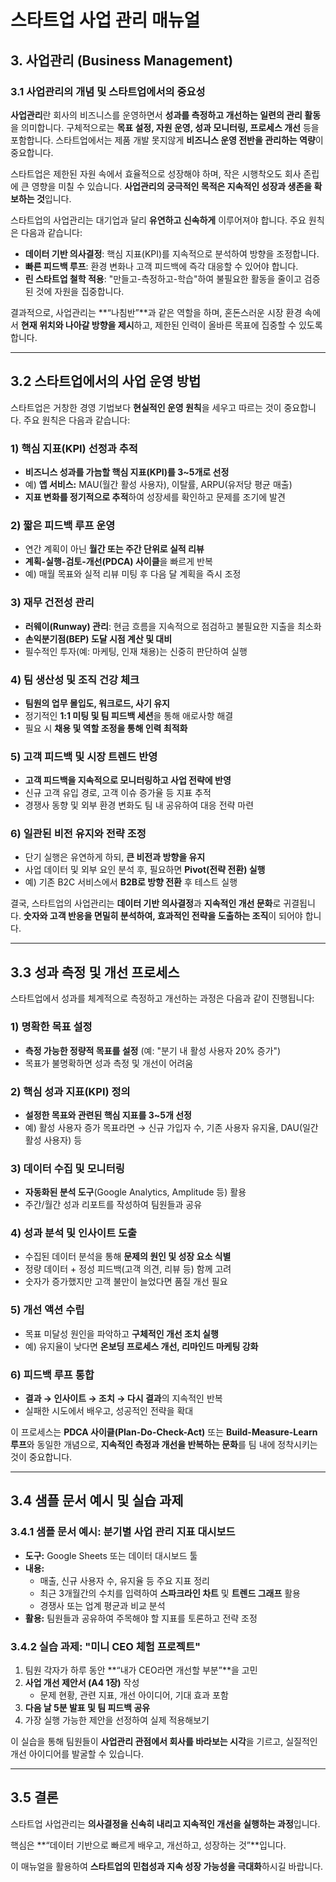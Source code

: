# 스타트업 사업 관리 매뉴얼

## 3. 사업관리 (Business Management)

### 3.1 사업관리의 개념 및 스타트업에서의 중요성
**사업관리**란 회사의 비즈니스를 운영하면서 **성과를 측정하고 개선하는 일련의 관리 활동**을 의미합니다. 구체적으로는 **목표 설정, 자원 운영, 성과 모니터링, 프로세스 개선** 등을 포함합니다. 스타트업에서는 제품 개발 못지않게 **비즈니스 운영 전반을 관리하는 역량**이 중요합니다.

스타트업은 제한된 자원 속에서 효율적으로 성장해야 하며, 작은 시행착오도 회사 존립에 큰 영향을 미칠 수 있습니다. **사업관리의 궁극적인 목적은 지속적인 성장과 생존을 확보하는 것**입니다.

스타트업의 사업관리는 대기업과 달리 **유연하고 신속하게** 이루어져야 합니다. 주요 원칙은 다음과 같습니다:
- **데이터 기반 의사결정**: 핵심 지표(KPI)를 지속적으로 분석하여 방향을 조정합니다.
- **빠른 피드백 루프**: 환경 변화나 고객 피드백에 즉각 대응할 수 있어야 합니다.
- **린 스타트업 철학 적용**: "만들고-측정하고-학습"하여 불필요한 활동을 줄이고 검증된 것에 자원을 집중합니다.

결과적으로, 사업관리는 **“나침반”**과 같은 역할을 하며, 혼돈스러운 시장 환경 속에서 **현재 위치와 나아갈 방향을 제시**하고, 제한된 인력이 올바른 목표에 집중할 수 있도록 합니다.

---

## 3.2 스타트업에서의 사업 운영 방법
스타트업은 거창한 경영 기법보다 **현실적인 운영 원칙**을 세우고 따르는 것이 중요합니다. 주요 원칙은 다음과 같습니다:

### 1) 핵심 지표(KPI) 선정과 추적
- **비즈니스 성과를 가늠할 핵심 지표(KPI)를 3~5개로 선정**
- 예) **앱 서비스:** MAU(월간 활성 사용자), 이탈률, ARPU(유저당 평균 매출)
- **지표 변화를 정기적으로 추적**하여 성장세를 확인하고 문제를 조기에 발견

### 2) 짧은 피드백 루프 운영
- 연간 계획이 아닌 **월간 또는 주간 단위로 실적 리뷰**
- **계획-실행-검토-개선(PDCA) 사이클**을 빠르게 반복
- 예) 매월 목표와 실적 리뷰 미팅 후 다음 달 계획을 즉시 조정

### 3) 재무 건전성 관리
- **러웨이(Runway) 관리**: 현금 흐름을 지속적으로 점검하고 불필요한 지출을 최소화
- **손익분기점(BEP) 도달 시점 계산 및 대비**
- 필수적인 투자(예: 마케팅, 인재 채용)는 신중히 판단하여 실행

### 4) 팀 생산성 및 조직 건강 체크
- **팀원의 업무 몰입도, 워크로드, 사기 유지**
- 정기적인 **1:1 미팅 및 팀 피드백 세션**을 통해 애로사항 해결
- 필요 시 **채용 및 역할 조정을 통해 인력 최적화**

### 5) 고객 피드백 및 시장 트렌드 반영
- **고객 피드백을 지속적으로 모니터링하고 사업 전략에 반영**
- 신규 고객 유입 경로, 고객 이슈 증가율 등 지표 추적
- 경쟁사 동향 및 외부 환경 변화도 팀 내 공유하여 대응 전략 마련

### 6) 일관된 비전 유지와 전략 조정
- 단기 실행은 유연하게 하되, **큰 비전과 방향을 유지**
- 사업 데이터 및 외부 요인 분석 후, 필요하면 **Pivot(전략 전환) 실행**
- 예) 기존 B2C 서비스에서 **B2B로 방향 전환** 후 테스트 실행

결국, 스타트업의 사업관리는 **데이터 기반 의사결정**과 **지속적인 개선 문화**로 귀결됩니다. **숫자와 고객 반응을 면밀히 분석하여, 효과적인 전략을 도출하는 조직**이 되어야 합니다.

---

## 3.3 성과 측정 및 개선 프로세스
스타트업에서 성과를 체계적으로 측정하고 개선하는 과정은 다음과 같이 진행됩니다:

### 1) 명확한 목표 설정
- **측정 가능한 정량적 목표를 설정** (예: "분기 내 활성 사용자 20% 증가")
- 목표가 불명확하면 성과 측정 및 개선이 어려움

### 2) 핵심 성과 지표(KPI) 정의
- **설정한 목표와 관련된 핵심 지표를 3~5개 선정**
- 예) 활성 사용자 증가 목표라면 → 신규 가입자 수, 기존 사용자 유지율, DAU(일간 활성 사용자) 등

### 3) 데이터 수집 및 모니터링
- **자동화된 분석 도구**(Google Analytics, Amplitude 등) 활용
- 주간/월간 성과 리포트를 작성하여 팀원들과 공유

### 4) 성과 분석 및 인사이트 도출
- 수집된 데이터 분석을 통해 **문제의 원인 및 성장 요소 식별**
- 정량 데이터 + 정성 피드백(고객 의견, 리뷰 등) 함께 고려
- 숫자가 증가했지만 고객 불만이 늘었다면 품질 개선 필요

### 5) 개선 액션 수립
- 목표 미달성 원인을 파악하고 **구체적인 개선 조치 실행**
- 예) 유지율이 낮다면 **온보딩 프로세스 개선, 리마인드 마케팅 강화**

### 6) 피드백 루프 통합
- **결과 → 인사이트 → 조치 → 다시 결과**의 지속적인 반복
- 실패한 시도에서 배우고, 성공적인 전략을 확대

이 프로세스는 **PDCA 사이클(Plan-Do-Check-Act)** 또는 **Build-Measure-Learn 루프**와 동일한 개념으로, **지속적인 측정과 개선을 반복하는 문화**를 팀 내에 정착시키는 것이 중요합니다.

---

## 3.4 샘플 문서 예시 및 실습 과제

### 3.4.1 샘플 문서 예시: 분기별 사업 관리 지표 대시보드
- **도구:** Google Sheets 또는 데이터 대시보드 툴
- **내용:**
  - 매출, 신규 사용자 수, 유지율 등 주요 지표 정리
  - 최근 3개월간의 수치를 입력하여 **스파크라인 차트** 및 **트렌드 그래프** 활용
  - 경쟁사 또는 업계 평균과 비교 분석
- **활용:** 팀원들과 공유하여 주목해야 할 지표를 토론하고 전략 조정

### 3.4.2 실습 과제: "미니 CEO 체험 프로젝트"
1. 팀원 각자가 하루 동안 **“내가 CEO라면 개선할 부분”**을 고민
2. **사업 개선 제안서 (A4 1장)** 작성
   - 문제 현황, 관련 지표, 개선 아이디어, 기대 효과 포함
3. **다음 날 5분 발표 및 팀 피드백 공유**
4. 가장 실행 가능한 제안을 선정하여 실제 적용해보기

이 실습을 통해 팀원들이 **사업관리 관점에서 회사를 바라보는 시각**을 기르고, 실질적인 개선 아이디어를 발굴할 수 있습니다.

---

## 3.5 결론
스타트업 사업관리는 **의사결정을 신속히 내리고 지속적인 개선을 실행하는 과정**입니다.

핵심은 **“데이터 기반으로 빠르게 배우고, 개선하고, 성장하는 것”**입니다.

이 매뉴얼을 활용하여 **스타트업의 민첩성과 지속 성장 가능성을 극대화**하시길 바랍니다.


